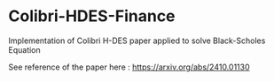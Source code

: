# Colibri-HDES-Finance
Implementation of Colibri H-DES paper applied to solve Black-Scholes Equation

See reference of the paper here : https://arxiv.org/abs/2410.01130
